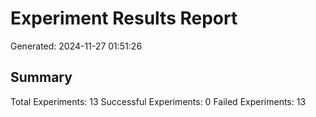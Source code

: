 # Experiment Results Report
Generated: 2024-11-27 01:51:26

## Summary
Total Experiments: 13
Successful Experiments: 0
Failed Experiments: 13

